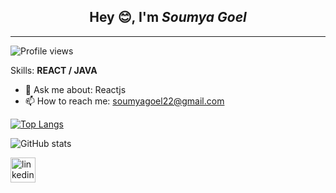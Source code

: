 <div style="text-align:center"><h2>Hey 😊, I'm <strong><em>Soumya Goel</em></strong></h2></div>
                                                         
<hr>                                                         
                                                  
![Profile views](https://gpvc.arturio.dev/soumyagoel22)                                                           

Skills: <strong>REACT / JAVA</strong>

- 💬 Ask me about: Reactjs 
- 📫 How to reach me: soumyagoel22@gmail.com 

[![Top Langs](https://github-readme-stats.vercel.app/api/top-langs/?username=soumyagoel22)](https://github.com/anuraghazra/github-readme-stats)

![GitHub stats](https://github-readme-stats.vercel.app/api?username=soumyagoel22&show_icons=true)  

[<img src='https://cdn.jsdelivr.net/npm/simple-icons@3.0.1/icons/linkedin.svg' alt='linkedin' height='40'>](https://www.linkedin.com/in/soumyagoel22/)  

